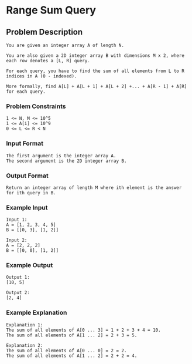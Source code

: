 # Range Sum Query

## Problem Description
````
You are given an integer array A of length N.

You are also given a 2D integer array B with dimensions M x 2, where each row denotes a [L, R] query.

For each query, you have to find the sum of all elements from L to R indices in A (0 - indexed).

More formally, find A[L] + A[L + 1] + A[L + 2] +... + A[R - 1] + A[R] for each query.
````

### Problem Constraints
````
1 <= N, M <= 10^5
1 <= A[i] <= 10^9
0 <= L <= R < N
````

### Input Format
````
The first argument is the integer array A.
The second argument is the 2D integer array B.
````

### Output Format
````
Return an integer array of length M where ith element is the answer for ith query in B.
````

### Example Input
````
Input 1:
A = [1, 2, 3, 4, 5]
B = [[0, 3], [1, 2]]

Input 2:
A = [2, 2, 2]
B = [[0, 0], [1, 2]]
````

### Example Output
````
Output 1:
[10, 5]

Output 2:
[2, 4]
````

### Example Explanation
````
Explanation 1:
The sum of all elements of A[0 ... 3] = 1 + 2 + 3 + 4 = 10.
The sum of all elements of A[1 ... 2] = 2 + 3 = 5.

Explanation 2:
The sum of all elements of A[0 ... 0] = 2 = 2.
The sum of all elements of A[1 ... 2] = 2 + 2 = 4.
````